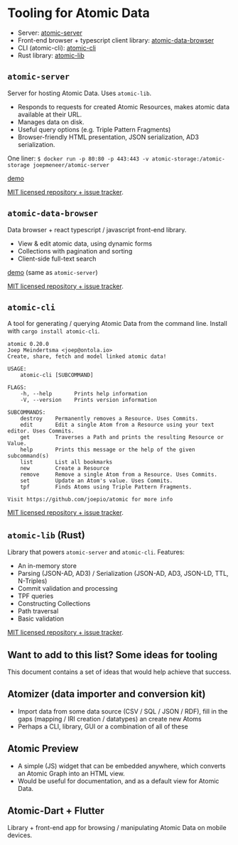 # Tooling for Atomic Data

- Server: [atomic-server](https://github.com/joepio/atomic)
- Front-end browser + typescript client library: [atomic-data-browser](https://github.com/joepio/atomic-data-browser)
- CLI (atomic-cli): [atomic-cli](https://github.com/joepio/atomic)
- Rust library: [atomic-lib](https://github.com/joepio/atomic)

## `atomic-server`

Server for hosting Atomic Data. Uses `atomic-lib`.

- Responds to requests for created Atomic Resources, makes atomic data available at their URL.
- Manages data on disk.
- Useful query options (e.g. Triple Pattern Fragments)
- Browser-friendly HTML presentation, JSON serialization, AD3 serialization.

One liner: `$ docker run -p 80:80 -p 443:443 -v atomic-storage:/atomic-storage joepmeneer/atomic-server`

[demo](https://atomicdata.dev/)

[MIT licensed repository + issue tracker](https://github.com/joepio/atomic).

## `atomic-data-browser`

Data browser + react typescript / javascript front-end library.

- View & edit atomic data, using dynamic forms
- Collections with pagination and sorting
- Client-side full-text search

[demo](https://atomicdata.dev/) (same as `atomic-server`)

[MIT licensed repository + issue tracker](https://github.com/joepio/atomic-data-browser).

## `atomic-cli`

A tool for generating / querying Atomic Data from the command line. Install with `cargo install atomic-cli`.

```
atomic 0.20.0
Joep Meindertsma <joep@ontola.io>
Create, share, fetch and model linked atomic data!

USAGE:
    atomic-cli [SUBCOMMAND]

FLAGS:
    -h, --help       Prints help information
    -V, --version    Prints version information

SUBCOMMANDS:
    destroy    Permanently removes a Resource. Uses Commits.
    edit       Edit a single Atom from a Resource using your text editor. Uses Commits.
    get        Traverses a Path and prints the resulting Resource or Value.
    help       Prints this message or the help of the given subcommand(s)
    list       List all bookmarks
    new        Create a Resource
    remove     Remove a single Atom from a Resource. Uses Commits.
    set        Update an Atom's value. Uses Commits.
    tpf        Finds Atoms using Triple Pattern Fragments.

Visit https://github.com/joepio/atomic for more info
```

[MIT licensed repository + issue tracker](https://github.com/joepio/atomic).

## `atomic-lib` (Rust)

Library that powers `atomic-server` and `atomic-cli`. Features:

- An in-memory store
- Parsing (JSON-AD, AD3) / Serialization (JSON-AD, AD3, JSON-LD, TTL, N-Triples)
- Commit validation and processing
- TPF queries
- Constructing Collections
- Path traversal
- Basic validation

[MIT licensed repository + issue tracker](https://github.com/joepio/atomic).

## Want to add to this list? Some ideas for tooling

This document contains a set of ideas that would help achieve that success.

## Atomizer (data importer and conversion kit)

- Import data from some data source (CSV / SQL / JSON / RDF), fill in the gaps (mapping / IRI creation / datatypes) an create new Atoms
- Perhaps a CLI, library, GUI or a combination of all of these

## Atomic Preview

- A simple (JS) widget that can be embedded anywhere, which converts an Atomic Graph into an HTML view.
- Would be useful for documentation, and as a default view for Atomic Data.

## Atomic-Dart + Flutter

Library + front-end app for browsing / manipulating Atomic Data on mobile devices.
